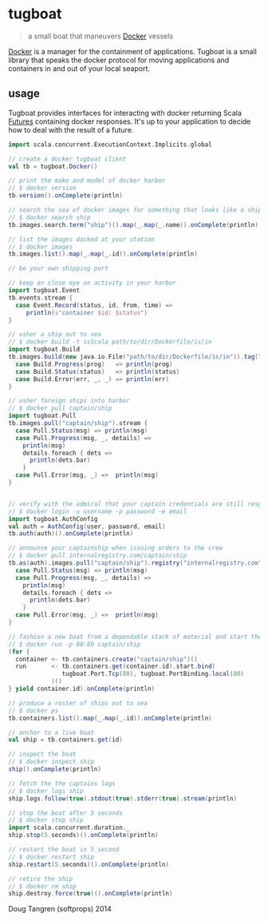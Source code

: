 # tugboat

> a small boat that maneuvers [Docker](http://www.docker.com/) vessels

[Docker](http://www.docker.com/) is a manager for the containment of applications. Tugboat is a small library
that speaks the docker protocol for moving applications and containers in and out of your local seaport.

## usage

Tugboat provides interfaces for interacting with docker returning Scala [Futures](http://www.scala-lang.org/api/current/index.html#scala.concurrent.Future)
containing docker responses.
It's up to your application to decide how to deal with the result of a future.

```scala
import scala.concurrent.ExecutionContext.Implicits.global

// create a docker tugboat client
val tb = tugboat.Docker()

// print the make and model of docker harbor
// $ docker version
tb.version().onComplete(println)

// search the sea of docker images for something that looks like a ship
// $ docker search ship
tb.images.search.term("ship")().map(_.map(_.name)).onComplete(println)

// list the images docked at your station
// $ docker images
tb.images.list().map(_.map(_.id)).onComplete(println)

// be your own shipping port

// keep an close eye on activity in your harbor
import tugboat.Event
tb.events.stream {
  case Event.Record(status, id, from, time) =>
     println(s"container $id: $status")
}

// usher a ship out to sea
// $ docker build -t ssScala path/to/dir/Dockerfile/is/in
import tugboat.Build 
tb.images.build(new java.io.File("path/to/dir/Dockerfile/is/in")).tag("ssScala").stream {
  case Build.Progress(prog)   => println(prog)
  case Build.Status(status)   => println(status)
  case Build.Error(err, _, _) => println(err)
}

// usher foreign ships into harbor
// $ docker pull captain/ship
import tugboat.Pull
tb.images.pull("captain/ship").stream {
  case Pull.Status(msg) => println(msg)
  case Pull.Progress(msg, _, details) =>
    println(msg)
    details.foreach { dets =>
      println(dets.bar)
    }
  case Pull.Error(msg, _) =>  println(msg)
}


// verify with the admiral that your captain credentials are still respectable
// $ docker login -u username -p password -e email
import tugboat.AuthConfig
val auth = AuthConfig(user, password, email)
tb.auth(auth)().onComplete(println)

// announce your captainship when issuing orders to the crew
// $ docker pull internalregistry.com/captain/ship
tb.as(auth).images.pull("captain/ship").registry("internalregistry.com").stream {
  case Pull.Status(msg) => println(msg)
  case Pull.Progress(msg, _, details) =>
    println(msg)
    details.foreach { dets =>
      println(dets.bar)
    }
  case Pull.Error(msg, _) =>  println(msg)
}

// fashion a new boat from a dependable stack of material and start the engines
// $ docker run -p 80:80 captain/ship
(for {
  container <- tb.containers.create("captain/ship")()
  run       <- tb.containers.get(container.id).start.bind(
               tugboat.Port.Tcp(80), tugboat.PortBinding.local(80)
            )()
} yield container.id).onComplete(println)

// produce a roster of ships out to sea
// $ docker ps
tb.containers.list().map(_.map(_.id)).onComplete(println)

// anchor to a live boat
val ship = tb.containers.get(id)

// inspect the boat
// $ docker inspect ship
ship().onComplete(println)

// fetch the the captains logs
// $ docker logs ship
ship.logs.follow(true).stdout(true).stderr(true).stream(println)

// stop the boat after 5 seconds
// $ docker stop ship
import scala.concurrent.duration._
ship.stop(5.seconds)().onComplete(println)

// restart the boat in 5 second
// $ docker restart ship
ship.restart(5.seconds)().onComplete(println)

// retire the ship
// $ docker rm ship
ship.destroy.force(true)().onComplete(println)
```

Doug Tangren (softprops) 2014
